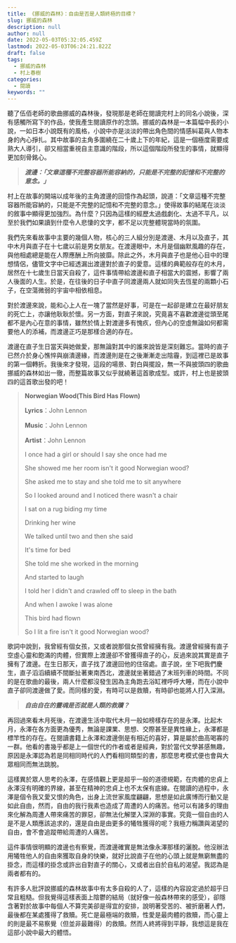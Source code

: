 ```yaml
---
title: 《挪威的森林》：自由是否是人類終極的目標？
slug: 挪威的森林
description: null
author: null
date: 2022-05-03T05:32:05.459Z
lastmod: 2022-05-03T06:24:21.822Z
draft: false
tags:
  - 挪威的森林
  - 村上春樹
categories:
  - 閱讀
keywords: ""
---
```

<!--more-->

聽了伍佰老師的歌曲挪威的森林後，發現那是老師在閱讀完村上的同名小說後，深有感觸所寫下的作品，使我產生閱讀原作的念頭。挪威的森林是一本篇幅中長的小說，一如日本小說既有的風格，小說中亦是淡淡的帶出角色間的情感糾葛與人物本身的內心掙扎。其中故事的主角多圍繞在二十歲上下的年紀，這是一個極度需要成熟大人導引，卻又相當重視自主意識的階段，所以這個階段所發生的事情，就顯得更加刻骨銘心。

> ***渡邊：「文章這種不完整容器所能容納的，只能是不完整的記憶和不完整的意念。」***

村上在故事的開端以成年後的主角渡邊的回憶作為起頭，說道：「文章這種不完整容器所能容納的，只能是不完整的記憶和不完整的意念。」使得故事的結尾在淡淡的敘事中顯得更加強烈。為什麼？只因為這樣的經歷太過戲劇化、太過不平凡，以至於我們如果讀到什麼令人悲悽的文字，都不足以完整體現當時的氛圍。

我們先來看故事中主要的幾個人物，核心的三人組分別是渡邊、木月以及直子，其中木月與直子在十七歲以前是男女朋友。在渡邊眼中，木月是個幽默風趣的存在，與他相處總是能在人際應酬上所向披靡。除此之外，木月與直子也是他心目中的理想情侶，儘管文字中已經透漏出渡邊對於直子的愛意。這樣的典範般存在的木月，居然在十七歲生日當天自殺了，這件事情帶給渡邊和直子相當大的震撼，影響了兩人後面的人生。於是，在往後的日子中直子同渡邊兩人就如同失去恆星的兩顆小石子，在空蕩微弱的宇宙中相依相息。

對於渡邊來說，能和心上人在一塊了當然是好事，可是在一起卻是建立在最好朋友的死亡上，亦讓他耿耿於懷。另一方面，對直子來說，究竟喜不喜歡渡邊從頭至尾都不是內心在意的事情，雖然於情上對渡邊多有愧疚，但內心的空虛無論如何都需要他人的添補，而渡邊正巧是那樣合適的存在。

渡邊在直子生日當天與她做愛，那無論對其中的誰來說皆是深刻難忘。當時的直子已然介於身心憔悴與崩潰邊緣，而渡邊則是在之後漸漸走出陰霾，到這裡已是故事的第一個轉折。我後來才發現，這段的場景、對白與擺設，無一不與披頭四的歌曲挪威的森林如出一徹，而整篇故事又似乎就繞著這首歌成型。或許，村上也是披頭四的這首歌出發的吧！

> **Norwegian Wood(This Bird Has Flown)**
> 
> **Lyrics**：John Lennon
> 
> **Music**：John Lennon
> 
> **Artist**：John Lennon
> 
> I once had a girl or should I say she once had me
> 
> She showed me her room isn't it good Norwegian wood?
> 
> She asked me to stay and she told me to sit anywhere
> 
> So I looked around and I noticed there wasn't a chair
> 
> I sat on a rug biding my time
> 
> Drinking her wine
> 
> We talked until two and then she said
> 
> It's time for bed
> 
> She told me she worked in the morning
> 
> And started to laugh
> 
> I told her I didn't and crawled off to sleep in the bath
> 
> And when I awoke I was alone
> 
> This bird had flown
> 
> So I lit a fire isn't it good Norwegian wood?
> 

歌詞中說到，我曾經有個女孩，又或者說那個女孩曾經擁有我。渡邊曾經擁有直子空虛心靈和飽滿的肉體，但實際上渡邊卻不曾獲得直子的心，反過來說其實是直子擁有了渡邊。在生日那天，直子找了渡邊回他的住宿處。直子說，坐下吧我們慶生，直子滔滔續續不間斷扯著東南西北，渡邊就坐著錯過了末班列車的時間。不同的是在歌曲的最後，兩人什麼都沒發生因為主角跑去浴缸裡呼呼大睡，而在小說中直子卻同渡邊做了愛。而同樣的愛，有時可以是救贖，有時卻也能將人打入深淵。

> ***自由自在的靈魂是否就是人類的救贖？***

再回過來看木月死後，在渡邊生活中取代木月一般如榜樣存在的是永澤。比起木月，永澤在各方面更為優秀，無論是課業、思想、交際甚至是異性緣上，永澤都是標竿性的存在。在閱讀書籍上永澤和渡邊倒是有相近的喜好，算是屬於曲高喝寡的一群。他看的書幾乎都是上一個世代的作者或者是經典，對於當代文學甚感無趣，原因是永澤認為若是同相同時代的人們看相同類型的書，那麼思考模式便也會與大眾相同而無法跳脫。

這樣異於眾人思考的永澤，在感情觀上更是超乎一般的道德規範，在肉體的忠貞上永澤沒有明確的界線，甚至在精神的忠貞上也不太保有底線。在閱讀的過程中，永澤是個令我又愛又恨的角色，出身上流世家風度翩翩，思想是如此廣博而行動又是如此自由，然而，自由的我行我素也造成了周遭的人的痛苦。他可以有諸多的理由來化解為周遭人帶來痛苦的罪惡，卻無法化解墜入深淵的事實。究竟一個自由的人是不是人類應該追求的，還是自由是由更多的犧牲獲得的呢？我極力稱讚與渴望的自由，會不會追蹤帶給周遭的人痛苦。

這件事情很明顯的渡邊也有察覺，而渡邊確實是無法像永澤那樣的灑脫。他沒辦法用犧牲他人的自由來獲取自身的快樂，就好比說直子在他的心頭上就是無窮無盡的掛念，而這樣的掛念或許出自對直子的關心，又或者出自於自私的渴望。我認為是兩者都有的。

有許多人批評說挪威的森林故事中有太多自殺的人了，這樣的內容設定過於超乎日常且粗糙。但我覺得這樣表面上陰鬱的結局（就好像一般森林帶來的感受），卻隱含著對於故事中每個人不算完美卻是得宜的安排，說明著受苦的、被折磨著人們，最後都在某處獲得了救贖。死亡是最極端的救贖，性愛是最肉體的救贖，而心靈上的則是最不易察覺（但並非最難得）的救贖。然而人終將得到平靜，我想這是我在這部小說中最大的體悟。